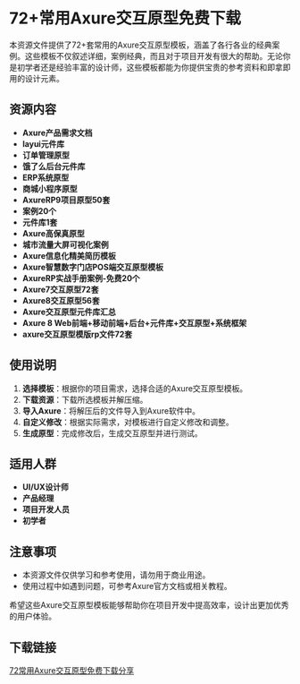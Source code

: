 # 72+常用Axure交互原型免费下载

本资源文件提供了72+套常用的Axure交互原型模板，涵盖了各行各业的经典案例。这些模板不仅叙述详细，案例经典，而且对于项目开发有很大的帮助。无论你是初学者还是经验丰富的设计师，这些模板都能为你提供宝贵的参考资料和即拿即用的设计元素。

## 资源内容

- **Axure产品需求文档**
- **layui元件库**
- **订单管理原型**
- **饿了么后台元件库**
- **ERP系统原型**
- **商城小程序原型**
- **AxureRP9项目原型50套**
- **案例20个**
- **元件库1套**
- **Axure高保真原型**
- **城市流量大屏可视化案例**
- **Axure信息化精美简历模板**
- **Axure智慧数字门店POS端交互原型模板**
- **AxureRP实战手册案例-免费20个**
- **Axure7交互原型72套**
- **Axure8交互原型56套**
- **Axure交互原型元件库汇总**
- **Axure 8 Web前端+移动前端+后台+元件库+交互原型+系统框架**
- **axure交互原型模版rp文件72套**

## 使用说明

1. **选择模板**：根据你的项目需求，选择合适的Axure交互原型模板。
2. **下载资源**：下载所选模板并解压缩。
3. **导入Axure**：将解压后的文件导入到Axure软件中。
4. **自定义修改**：根据实际需求，对模板进行自定义修改和调整。
5. **生成原型**：完成修改后，生成交互原型并进行测试。

## 适用人群

- **UI/UX设计师**
- **产品经理**
- **项目开发人员**
- **初学者**

## 注意事项

- 本资源文件仅供学习和参考使用，请勿用于商业用途。
- 使用过程中如遇到问题，可参考Axure官方文档或相关教程。

希望这些Axure交互原型模板能够帮助你在项目开发中提高效率，设计出更加优秀的用户体验。

## 下载链接

[72常用Axure交互原型免费下载分享](https://pan.quark.cn/s/79b202ac9a55)